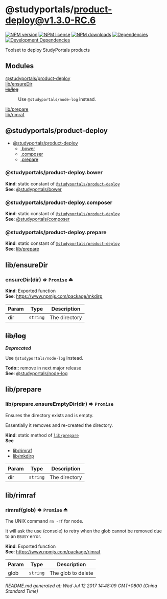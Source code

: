 # @studyportals/product-deploy@v1.3.0-RC.6

<a href="https://www.npmjs.com/package/@studyportals/product-deploy" title="View this project on NPM" target="_blank"><img src="https://img.shields.io/npm/v/@studyportals/product-deploy.svg?style=flat" alt="NPM version" /></a>
<a href="https://www.npmjs.com/package/@studyportals/product-deploy" title="View this project on NPM" target="_blank"><img src="https://img.shields.io/npm/l/@studyportals/product-deploy.svg?style=flat" alt="NPM license" /></a>
<a href="https://www.npmjs.com/package/@studyportals/product-deploy" title="View this project on NPM" target="_blank"><img src="https://img.shields.io/npm/dm/@studyportals/product-deploy.svg?style=flat" alt="NPM downloads" /></a>
<a href="https://david-dm.org/studyportals/product-deploy" title="View this project on David" target="_blank"><img src="https://img.shields.io/david/studyportals/product-deploy.svg?style=flat" alt="Dependencies" /></a>
<a href="https://david-dm.org/studyportals/product-deploy" title="View this project on David" target="_blank"><img src="https://img.shields.io/david/dev/studyportals/product-deploy.svg?style=flat" alt="Development Dependencies" /></a>

Toolset to deploy StudyPortals products

## Modules

<dl>
<dt><a href="#module_@studyportals/product-deploy">@studyportals/product-deploy</a></dt>
<dd></dd>
<dt><a href="#module_lib/ensureDir">lib/ensureDir</a></dt>
<dd></dd>
<dt><del><a href="#module_lib/log">lib/log</a></del></dt>
<dd><p>Use <code>@studyportals/node-log</code> instead.</p>
</dd>
<dt><a href="#module_lib/prepare">lib/prepare</a></dt>
<dd></dd>
<dt><a href="#module_lib/rimraf">lib/rimraf</a></dt>
<dd></dd>
</dl>

<a name="module_@studyportals/product-deploy"></a>

## @studyportals/product-deploy

* [@studyportals/product-deploy](#module_@studyportals/product-deploy)
    * [.bower](#module_@studyportals/product-deploy.bower)
    * [.composer](#module_@studyportals/product-deploy.composer)
    * [.prepare](#module_@studyportals/product-deploy.prepare)

<a name="module_@studyportals/product-deploy.bower"></a>

### @studyportals/product-deploy.bower
**Kind**: static constant of [<code>@studyportals/product-deploy</code>](#module_@studyportals/product-deploy)  
**See**: [@studyportals/bower](https://www.npmjs.com/package/@studyportals/bower)  
<a name="module_@studyportals/product-deploy.composer"></a>

### @studyportals/product-deploy.composer
**Kind**: static constant of [<code>@studyportals/product-deploy</code>](#module_@studyportals/product-deploy)  
**See**: [@studyportals/composer](https://www.npmjs.com/package/@studyportals/composer)  
<a name="module_@studyportals/product-deploy.prepare"></a>

### @studyportals/product-deploy.prepare
**Kind**: static constant of [<code>@studyportals/product-deploy</code>](#module_@studyportals/product-deploy)  
**See**: [lib/prepare](#module_lib/prepare)  
<a name="module_lib/ensureDir"></a>

## lib/ensureDir
<a name="exp_module_lib/ensureDir--ensureDir"></a>

### ensureDir(dir) ⇒ <code>Promise</code> ⏏
**Kind**: Exported function  
**See**: https://www.npmjs.com/package/mkdirp  

| Param | Type | Description |
| --- | --- | --- |
| dir | <code>string</code> | The directory |

<a name="module_lib/log"></a>

## ~~lib/log~~
***Deprecated***

Use `@studyportals/node-log` instead.

**Todo:**: remove in next major release  
**See**: [@studyportals/node-log](https://www.npmjs.com/package/@studyportals/node-log)  
<a name="module_lib/prepare"></a>

## lib/prepare
<a name="module_lib/prepare.ensureEmptyDir"></a>

### lib/prepare.ensureEmptyDir(dir) ⇒ <code>Promise</code>
Ensures the directory exists and is empty.

Essentially it removes and re-created the directory.

**Kind**: static method of [<code>lib/prepare</code>](#module_lib/prepare)  
**See**

- [lib/rimraf](#module_lib/rimraf)
- [lib/mkdirp](#module_lib/mkdirp)


| Param | Type | Description |
| --- | --- | --- |
| dir | <code>string</code> | The directory |

<a name="module_lib/rimraf"></a>

## lib/rimraf
<a name="exp_module_lib/rimraf--rimraf"></a>

### rimraf(glob) ⇒ <code>Promise</code> ⏏
The UNIX command `rm -rf` for node.

It will ask the use (console) to retry when the glob cannot be removed due to
an `EBUSY` error.

**Kind**: Exported function  
**See**: https://www.npmjs.com/package/rimraf  

| Param | Type | Description |
| --- | --- | --- |
| glob | <code>string</code> | The glob to delete |


_README.md generated at: Wed Jul 12 2017 14:48:09 GMT+0800 (China Standard Time)_